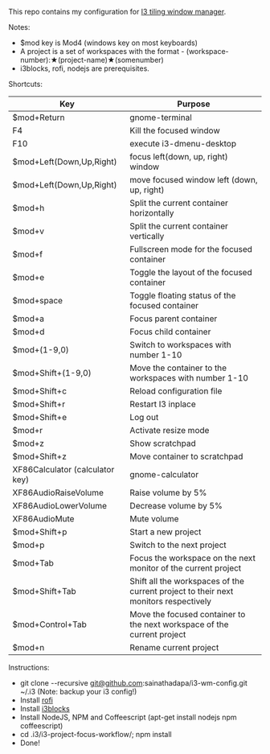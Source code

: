 This repo contains my configuration for [I3 tiling window manager](https://i3wm.org/).

Notes:
- $mod key is Mod4 (windows key on most keyboards)
- A project is a set of workspaces with the format - (workspace-number):★(project-name)★(somenumber)
- i3blocks, rofi, nodejs are prerequisites.

Shortcuts:

| Key | Purpose |
| --- | ------- |
| $mod+Return | gnome-terminal |
| F4 | Kill the focused window |
| F10 | execute i3-dmenu-desktop |
| $mod+Left(Down,Up,Right) | focus left(down, up, right) window|
| $mod+Left(Down,Up,Right) | move focused window left (down, up, right)|
| $mod+h | Split the current container horizontally |
| $mod+v | Split the current container vertically |
| $mod+f | Fullscreen mode for the focused container |
| $mod+e | Toggle the layout of the focused container |
| $mod+space | Toggle floating status of the focused container |
| $mod+a | Focus parent container |
| $mod+d | Focus child container |
| $mod+(1-9,0) | Switch to workspaces with number 1-10 |
| $mod+Shift+(1-9,0) | Move the container to the workspaces with number 1-10 |
| $mod+Shift+c | Reload configuration file |
| $mod+Shift+r | Restart I3 inplace |
| $mod+Shift+e | Log out |
| $mod+r | Activate resize mode |
| $mod+z | Show scratchpad |
| $mod+Shift+z | Move container to scratchpad |
| XF86Calculator (calculator key) | gnome-calculator |
| XF86AudioRaiseVolume  | Raise volume by 5% |
| XF86AudioLowerVolume  | Decrease volume by 5% |
| XF86AudioMute  | Mute volume |
| $mod+Shift+p | Start a new project |
| $mod+p | Switch to the next project |
| $mod+Tab | Focus the workspace on the next monitor of the current project |
| $mod+Shift+Tab | Shift all the workspaces of the current project to their next monitors respectively |
| $mod+Control+Tab | Move the focused container to the next workspace of the current project |
| $mod+n | Rename current project |

Instructions:
- git clone --recursive git@github.com:sainathadapa/i3-wm-config.git ~/.i3 (Note: backup your i3 config!)
- Install [rofi](https://davedavenport.github.io/rofi//INSTALL.html)
- Install [i3blocks](https://github.com/vivien/i3blocks)
- Install NodeJS, NPM and Coffeescript (apt-get install nodejs npm coffeescript)
- cd .i3/i3-project-focus-workflow/; npm install
- Done!

